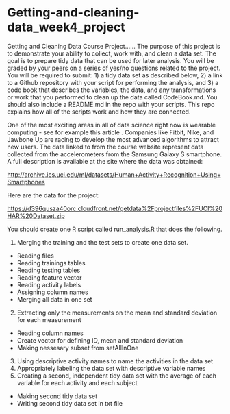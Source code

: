 # Getting-and-cleaning-data_week4_project

Getting and Cleaning Data Course Project......
The purpose of this project is to demonstrate your ability to collect, work with, and clean a data set. The goal is to prepare tidy data that can be used for later analysis. You will be graded by your peers on a series of yes/no questions related to the project. You will be required to submit: 1) a tidy data set as described below, 2) a link to a Github repository with your script for performing the analysis, and 3) a code book that describes the variables, the data, and any transformations or work that you performed to clean up the data called CodeBook.md. You should also include a README.md in the repo with your scripts. This repo explains how all of the scripts work and how they are connected.

One of the most exciting areas in all of data science right now is wearable computing - see for example this article . Companies like Fitbit, Nike, and Jawbone Up are racing to develop the most advanced algorithms to attract new users. The data linked to from the course website represent data collected from the accelerometers from the Samsung Galaxy S smartphone. A full description is available at the site where the data was obtained:

http://archive.ics.uci.edu/ml/datasets/Human+Activity+Recognition+Using+Smartphones 

Here are the data for the project:

 https://d396qusza40orc.cloudfront.net/getdata%2Fprojectfiles%2FUCI%20HAR%20Dataset.zip  

You should create one R script called run_analysis.R that does the following. 

1.	Merging the training and the test sets to create one data set.
* Reading files
* Reading trainings tables
* Reading testing tables
* Reading feature vector
* Reading activity labels
* Assigning column names
* Merging all data in one set
2.	Extracting only the measurements on the mean and standard deviation for each measurement
* Reading column names
* Create vector for defining ID, mean and standard deviation
* Making nessesary subset from setAllInOne
3.	Using descriptive activity names to name the activities in the data set
4.	Appropriately labeling the data set with descriptive variable names
5.	Creating a second, independent tidy data set with the average of each variable for each activity and each subject
* Making second tidy data set
* Writing second tidy data set in txt file


